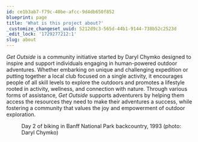 ```yaml
---
id: ce1b3ab7-f79c-40be-afcc-9d4db650f852
blueprint: page
title: 'What is this project about?'
_customize_changeset_uuid: 5212d9c3-565d-44b1-9144-738b52c2523d
_edit_lock: '1729277212:1'
slug: about
---
```

<!-- wp:paragraph -->
<p></p>
<!-- /wp:paragraph -->

<!-- wp:paragraph -->
<p><em>Get Outside</em> is a community initiative started by Daryl Chymko designed to inspire and support individuals engaging in human-powered outdoor adventures. Whether embarking on unique and challenging expedition or putting together a local club focused on a single activity, it encourages people of all skill levels to explore the outdoors and promotes a lifestyle rooted in activity, wellness, and connection with nature. Through various forms of assistance, <em>Get Outside</em> supports adventurers by helping them access the resources they need to make their adventures a success, while fostering a community that values the joy and empowerment of outdoor exploration.</p>
<!-- /wp:paragraph -->

<!-- wp:image {"id":289} -->
<figure class="wp-block-image"><img src="https://getoutside.ca/wp-content/uploads/2019/03/Daryl-Chymko-B1_0082_a-1024x690.jpg" alt="" class="wp-image-289"/><figcaption class="wp-element-caption">Day 2 of biking in Banff National Park backcountry, 1993 (photo: Daryl Chymko)</figcaption></figure>
<!-- /wp:image -->